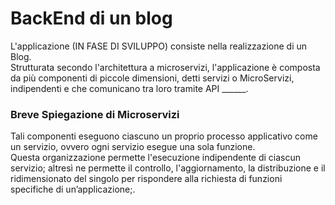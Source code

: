 # BackEnd di un blog
L'applicazione (IN FASE DI SVILUPPO) consiste nella realizzazione di un Blog.  
Strutturata secondo l'architettura a microservizi, l'applicazione è composta da più componenti di piccole dimensioni, detti servizi o MicroServizi, indipendenti e che comunicano tra loro tramite API ______.  

### Breve Spiegazione di Microservizi
Tali componenti eseguono ciascuno un proprio processo applicativo come un servizio, ovvero ogni servizio esegue una sola funzione.  
Questa organizzazione permette l'esecuzione indipendente di ciascun servizio; altresì ne permette il controllo, l'aggiornamento, la distribuzione e il ridimensionato del singolo per rispondere alla richiesta di funzioni specifiche di un’applicazione;.
